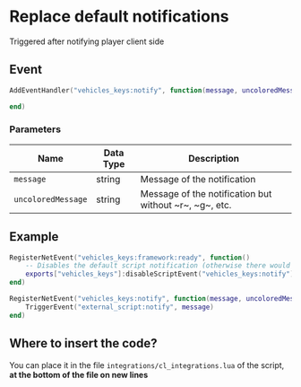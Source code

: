 # Replace default notifications

Triggered after notifying player client side

## Event
``` lua
AddEventHandler("vehicles_keys:notify", function(message, uncoloredMessage)

end)
```

### Parameters

| Name              | Data Type | Description                 |
| -                 | -         | -                             |
| `message`         | string    | Message of the notification  |
| `uncoloredMessage`         | string    | Message of the notification but without ~r~, ~g~, etc.  |

## Example 
``` lua
RegisterNetEvent("vehicles_keys:framework:ready", function() 
    -- Disables the default script notification (otherwise there would be 2 notifications)
    exports["vehicles_keys"]:disableScriptEvent("vehicles_keys:notify")
end)

RegisterNetEvent("vehicles_keys:notify", function(message, uncoloredMessage)
    TriggerEvent("external_script:notify", message)
end)
```

## Where to insert the code?
You can place it in the file `integrations/cl_integrations.lua` of the script, **at the bottom of the file on new lines**